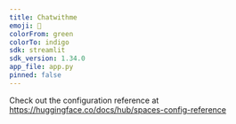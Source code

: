 ```yaml
---
title: Chatwithme
emoji: 🦀
colorFrom: green
colorTo: indigo
sdk: streamlit
sdk_version: 1.34.0
app_file: app.py
pinned: false
---
```


Check out the configuration reference at https://huggingface.co/docs/hub/spaces-config-reference
